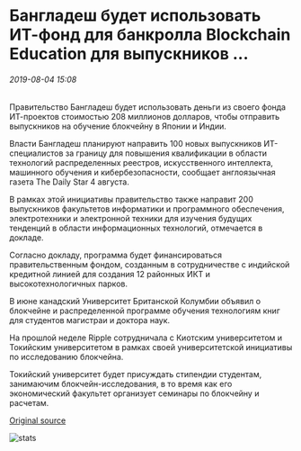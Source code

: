# Бангладеш будет использовать ИТ-фонд для банкролла Blockchain Education для выпускников ...

###### 2019-08-04 15:08

Правительство Бангладеш будет использовать деньги из своего фонда ИТ-проектов стоимостью 208 миллионов долларов, чтобы отправить выпускников на обучение блокчейну в Японии и Индии.

Власти Бангладеш планируют направить 100 новых выпускников ИТ-специалистов за границу для повышения квалификации в области технологий распределенных реестров, искусственного интеллекта, машинного обучения и кибербезопасности, сообщает англоязычная газета The Daily Star 4 августа.

В рамках этой инициативы правительство также направит 200 выпускников факультетов информатики и программного обеспечения, электротехники и электронной техники для изучения будущих тенденций в области информационных технологий, отмечается в докладе.

Согласно докладу, программа будет финансироваться правительственным фондом, созданным в сотрудничестве с индийской кредитной линией для создания 12 районных ИКТ и высокотехнологичных парков.

В июне канадский Университет Британской Колумбии объявил о блокчейне и распределенной программе обучения технологиям книг для студентов магистраи и доктора наук.

На прошлой неделе Ripple сотрудничала с Киотским университетом и Токийским университетом в рамках своей университетской инициативы по исследованию блокчейна.

Токийский университет будет присуждать стипендии студентам, занимаючим блокчейн-исследования, в то время как его экономический факультет организует семинары по блокчейну и расчетам.

[Original source](https://cointelegraph.com/news/bangladesh-to-use-it-fund-to-bankroll-blockchain-education-for-graduates)

![stats](https://c.statcounter.com/11760860/0/a89fa40b/1/ "stats")